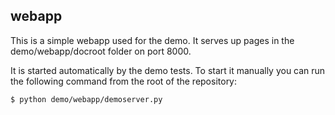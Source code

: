 ## webapp

This is a simple webapp used for the demo. It serves
up pages in the demo/webapp/docroot folder on port 8000.

It is started automatically by the demo tests. To start it
manually you can run the following command from the root of
the repository:

    $ python demo/webapp/demoserver.py

